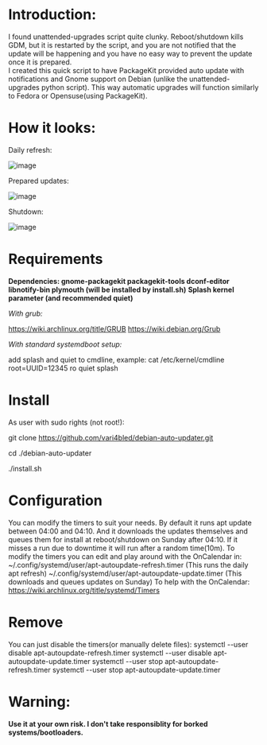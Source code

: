 # Introduction:
I found unattended-upgrades script quite clunky. Reboot/shutdown kills GDM, but it is restarted by the script, and you are not notified that the update will be happening and you have no easy way to prevent the update once it is prepared.  
I created this quick script to have PackageKit provided auto update with notifications and Gnome support on Debian (unlike the unattended-upgrades python script). This way automatic upgrades will function similarly to Fedora or Opensuse(using PackageKit).

# How it looks:

Daily refresh:

![image](https://github.com/vari4bled/debian-auto-updater/assets/105917652/03bb8067-0d5f-41b6-9c2b-347ba32e11d2)

Prepared updates:

![image](https://github.com/vari4bled/debian-auto-updater/assets/105917652/3212642f-874c-4854-ba3f-e11654e669ff)

Shutdown:

![image](https://github.com/vari4bled/debian-auto-updater/assets/105917652/f76e0a55-ffa3-4884-8a47-be42a0cec363)

# Requirements
**Dependencies: gnome-packagekit packagekit-tools dconf-editor libnotify-bin plymouth (will be installed by install.sh)**
**Splash kernel parameter (and recommended quiet)**

*With grub:*

https://wiki.archlinux.org/title/GRUB
https://wiki.debian.org/Grub

*With standard systemdboot setup:*

add splash and quiet to cmdline, example:
cat /etc/kernel/cmdline
root=UUID=12345 ro quiet splash

# Install
As user with sudo rights (not root!):

git clone https://github.com/vari4bled/debian-auto-updater.git

cd ./debian-auto-updater

./install.sh


# Configuration
You can modify the timers to suit your needs. By default it runs apt update between 04:00 and 04:10. And it downloads the updates themselves and queues them for install at reboot/shutdown on Sunday after 04:10. If it misses a run due to downtime it will run after a random time(10m).
To modify the timers you can edit and play around with the OnCalendar in:
~/.config/systemd/user/apt-autoupdate-refresh.timer (This runs the daily apt refresh)
~/.config/systemd/user/apt-autoupdate-update.timer (This downloads and queues updates on Sunday)
To help with the OnCalendar:
https://wiki.archlinux.org/title/systemd/Timers


# Remove
You can just disable the timers(or manually delete files):
systemctl --user disable apt-autoupdate-refresh.timer
systemctl --user disable apt-autoupdate-update.timer
systemctl --user stop apt-autoupdate-refresh.timer
systemctl --user stop apt-autoupdate-update.timer

# Warning:

**Use it at your own risk. I don't take responsiblity for borked systems/bootloaders.**
